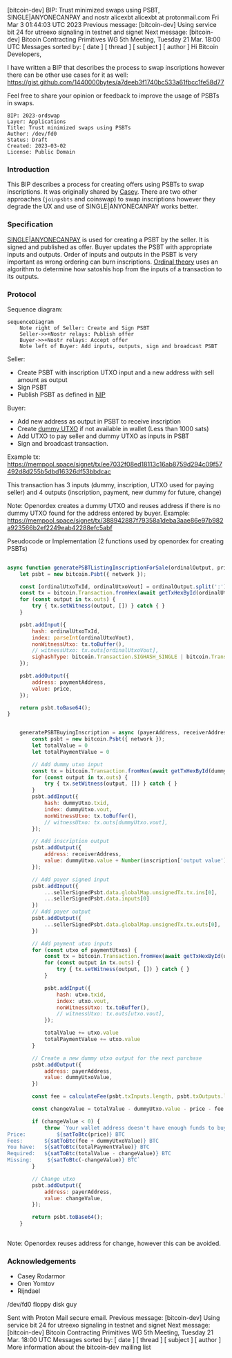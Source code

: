 [bitcoin-dev] BIP: Trust minimized swaps using PSBT, SINGLE|ANYONECANPAY and nostr
alicexbt alicexbt at protonmail.com
Fri Mar 3 01:44:03 UTC 2023
Previous message: [bitcoin-dev] Using service bit 24 for utreexo signaling in testnet and signet
Next message: [bitcoin-dev] Bitcoin Contracting Primitives WG 5th Meeting, Tuesday 21 Mar. 18:00 UTC
Messages sorted by: [ date ] [ thread ] [ subject ] [ author ]
Hi Bitcoin Developers,

I have written a BIP that describes the process to swap inscriptions however there can be other use cases for it as well: https://gist.github.com/1440000bytes/a7deeb3f1740bc533a61fbcc1fe58d77

Feel free to share your opinion or feedback to improve the usage of PSBTs in swaps.

    BIP: 2023-ordswap
    Layer: Applications
    Title: Trust minimized swaps using PSBTs
    Author: /dev/fd0
    Status: Draft
    Created: 2023-03-02
    License: Public Domain
  
  
### Introduction

This BIP describes a process for creating offers using PSBTs to swap inscriptions. It was originally shared by [Casey](https://github.com/casey/ord/issues/802). There are two other approaches (`joinpsbts` and coinswap) to swap inscriptions however they degrade the UX and use of SINGLE|ANYONECANPAY works better.

### Specification

[SINGLE|ANYONECANPAY](https://en.bitcoin.it/wiki/Contract#SIGHASH_flags) is used for creating a PSBT by the seller. It is signed and published as offer. Buyer updates the PSBT with appropriate inputs and outputs. Order of inputs and outputs in the PSBT is very important as wrong ordering can burn inscriptions. [Ordinal theory](https://docs.ordinals.com/faq.html?#how-does-ordinal-theory-work) uses an algorithm to determine how satoshis hop from the inputs of a transaction to its outputs.

### Protocol

Sequence diagram:

```mermaid
sequenceDiagram
    Note right of Seller: Create and Sign PSBT
    Seller->>+Nostr relays: Publish offer
    Buyer->>+Nostr relays: Accept offer
    Note left of Buyer: Add inputs, outputs, sign and broadcast PSBT
```

Seller:

- Create PSBT with inscription UTXO input and a new address with sell amount as output
- Sign PSBT
- Publish PSBT as defined in [NIP](https://github.com/orenyomtov/openordex/blob/main/NIP.md)

Buyer:

- Add new address as output in PSBT to receive inscription
- Create [dummy UTXO](https://i.imgur.com/8Rw3TFX.png) if not available in wallet (Less than 1000 sats)
- Add UTXO to pay seller and dummy UTXO as inputs in PSBT
- Sign and broadcast transaction. 

Example tx: https://mempool.space/signet/tx/ee7032f08ed18113c16ab8759d294c09f57492d8d255b5dbd16326df53bbdcac

This transaction has 3 inputs (dummy, inscription, UTXO used for paying seller) and 4 outputs (inscription, payment, new dummy for future, change)

Note: Openordex creates a dummy UTXO and reuses address if there is no dummy UTXO found for the address entered by buyer. Example: https://mempool.space/signet/tx/388942887f79358a1deba3aae86e97b982a923566b2ef2249eab42288efc5abf

Pseudocode or Implementation (2 functions used by openordex for creating PSBTs)

```js
	
async function generatePSBTListingInscriptionForSale(ordinalOutput, price, paymentAddress) {
    let psbt = new bitcoin.Psbt({ network });

    const [ordinalUtxoTxId, ordinalUtxoVout] = ordinalOutput.split(':')
    const tx = bitcoin.Transaction.fromHex(await getTxHexById(ordinalUtxoTxId))
    for (const output in tx.outs) {
        try { tx.setWitness(output, []) } catch { }
    }

    psbt.addInput({
        hash: ordinalUtxoTxId,
        index: parseInt(ordinalUtxoVout),
        nonWitnessUtxo: tx.toBuffer(),
        // witnessUtxo: tx.outs[ordinalUtxoVout],
        sighashType: bitcoin.Transaction.SIGHASH_SINGLE | bitcoin.Transaction.SIGHASH_ANYONECANPAY,
    });

    psbt.addOutput({
        address: paymentAddress,
        value: price,
    });

    return psbt.toBase64();
}

```

```js

    generatePSBTBuyingInscription = async (payerAddress, receiverAddress, price, paymentUtxos, dummyUtxo) => {
        const psbt = new bitcoin.Psbt({ network });
        let totalValue = 0
        let totalPaymentValue = 0

        // Add dummy utxo input
        const tx = bitcoin.Transaction.fromHex(await getTxHexById(dummyUtxo.txid))
        for (const output in tx.outs) {
            try { tx.setWitness(output, []) } catch { }
        }
        psbt.addInput({
            hash: dummyUtxo.txid,
            index: dummyUtxo.vout,
            nonWitnessUtxo: tx.toBuffer(),
            // witnessUtxo: tx.outs[dummyUtxo.vout],
        });

        // Add inscription output
        psbt.addOutput({
            address: receiverAddress,
            value: dummyUtxo.value + Number(inscription['output value']),
        });

        // Add payer signed input
        psbt.addInput({
            ...sellerSignedPsbt.data.globalMap.unsignedTx.tx.ins[0],
            ...sellerSignedPsbt.data.inputs[0]
        })
        // Add payer output
        psbt.addOutput({
            ...sellerSignedPsbt.data.globalMap.unsignedTx.tx.outs[0],
        })

        // Add payment utxo inputs
        for (const utxo of paymentUtxos) {
            const tx = bitcoin.Transaction.fromHex(await getTxHexById(utxo.txid))
            for (const output in tx.outs) {
                try { tx.setWitness(output, []) } catch { }
            }

            psbt.addInput({
                hash: utxo.txid,
                index: utxo.vout,
                nonWitnessUtxo: tx.toBuffer(),
                // witnessUtxo: tx.outs[utxo.vout],
            });

            totalValue += utxo.value
            totalPaymentValue += utxo.value
        }

        // Create a new dummy utxo output for the next purchase
        psbt.addOutput({
            address: payerAddress,
            value: dummyUtxoValue,
        })

        const fee = calculateFee(psbt.txInputs.length, psbt.txOutputs.length, await recommendedFeeRate)

        const changeValue = totalValue - dummyUtxo.value - price - fee

        if (changeValue < 0) {
            throw `Your wallet address doesn't have enough funds to buy this inscription.
Price:          ${satToBtc(price)} BTC
Fees:       ${satToBtc(fee + dummyUtxoValue)} BTC
You have:   ${satToBtc(totalPaymentValue)} BTC
Required:   ${satToBtc(totalValue - changeValue)} BTC
Missing:     ${satToBtc(-changeValue)} BTC`
        }

        // Change utxo
        psbt.addOutput({
            address: payerAddress,
            value: changeValue,
        });

        return psbt.toBase64();
    }
	
```

Note: Openordex reuses address for change, however this can be avoided.

### Acknowledgements

- Casey Rodarmor
- Oren Yomtov
- Rijndael

/dev/fd0
floppy disk guy


Sent with Proton Mail secure email.
Previous message: [bitcoin-dev] Using service bit 24 for utreexo signaling in testnet and signet
Next message: [bitcoin-dev] Bitcoin Contracting Primitives WG 5th Meeting, Tuesday 21 Mar. 18:00 UTC
Messages sorted by: [ date ] [ thread ] [ subject ] [ author ]
More information about the bitcoin-dev mailing list
